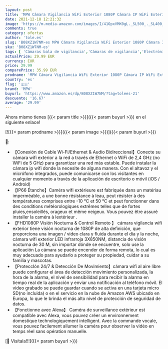 ```yaml
---
layout: post
title: 'MPW Cámara Vigilancia WiFi Exterior 1080P Cámara IP WiFi Exterior Compatible con Alexa IP66 Visión Nocturna 30M Detección De Movimiento PIR  Visión Nocturna  Audio de 2 Vias Alarma Instantánea'
date: 2021-12-18 12:21:32
image: 'https://m.media-amazon.com/images/I/41OpxVMK0gL._SL500_._SL400_.jpg'
comments: true
category: ofertas
author: 'tole.es'
slug: 'B08XZ1W7NM-es MPW Cámara Vigilancia WiFi Exterior 1080P Cámara IP WiFi...'
sku: 'B08XZ1W7NM-es'
tags: [ 'Cámaras bala de vigilancia','Cámaras de vigilancia','Electrónica','Fotografía y videocámaras','alexa','mpw', ]
actualPrice: 29.99 EUR
currency: EUR
price: 29.99
comparePrice: 35.99 EUR
prodname: 'MPW Cámara Vigilancia WiFi Exterior 1080P Cámara IP WiFi Exterior Compatible con Alexa IP66 Visión Nocturna 30M Detección De Movimiento PIR  Visión Nocturna  Audio de 2 Vias Alarma Instantánea'
country: 'es'
flag: '🇪🇸'
brand: 'MPW'
buyurl: 'https://www.amazon.es/dp/B08XZ1W7NM/?tag=tolees-21'
descuento: '16.67'
average: '29.99'
---
```


Ahora mismo tienes [{{< param title >}}]({{< param buyurl >}}) en el siguiente enlace!

[![{{< param prodname >}}]({{< param image >}})]({{< param buyurl >}})

🔎:

- 【Conexión de Cable Wi-Fi/Ethernet & Audio Bidireccional】Conecte su cámara wifi exterior a la red a través de Ethernet o WiFi de 2,4 GHz (no WiFi de 5 GHz) para garantizar una red más estable. Puede instalar la cámara ip wifi donde la necesite de alguna manera. Con el altavoz y el micrófono integrados, puede comunicarse con los visitantes en cualquier momento a través de la aplicación de escritorio o móvil (iOS / Android)
- 【IP66 Étanche】Caméra wifi extérieure est fabriquée dans un matériau imperméable, a une bonne résistance à leau, peut résister à des températures comprises entre -10 °C et 50 °C et peut fonctionner dans des conditions météorologiques extrêmes telles que de fortes pluies,ensoleillés, orageux et même neigeux. Vous pouvez être assuré installer la caméra à lextérieur .
- 【FHD1080P Visión Nocturna & Control Remoto 】 cámara vigilancia wifi exterior tiene visión nocturna de 1080P de alta definición, que proporciona una imagen / video clara y fluida durante el día y la noche, cámara wifi exterior LED infrarroja 3X850NM, distancia de visión nocturna de 30 M, sin importar dónde se encuentre, solo use la aplicación La cámara se puede encender de forma remota, lo cual es muy adecuado para ayudarlo a proteger su propiedad, cuidar a su familia y mascotas.
- 【ProteccIón 24/7 & Detección De Movimiento】cámara wifi al aire libre puede configurar el área de detección movimiento personalizada, la hora de la alarma, el nivel de sensibilidad para recibir la alarma en tiempo real de la aplicación y enviar una notificación al teléfono móvil. El video grabado se puede guardar cuando se activa en una tarjeta micro SD(no incluida) o en el servicio en la nube de Amazon AWS ubicado en Europa, lo que le brinda el más alto nivel de protección de seguridad de datos.
- 【Fonctionne avec Alexa】 Caméra de surveillance extérieur est compatible avec Alexa, vous pouvez créer un environnement domestique technologiquement intelligent. Avec la commande vocale, vous pouvez facilement allumer la caméra pour observer la vidéo en temps réel sans opération manuelle.

[🛒 Visítala!!!]({{< param buyurl >}})
